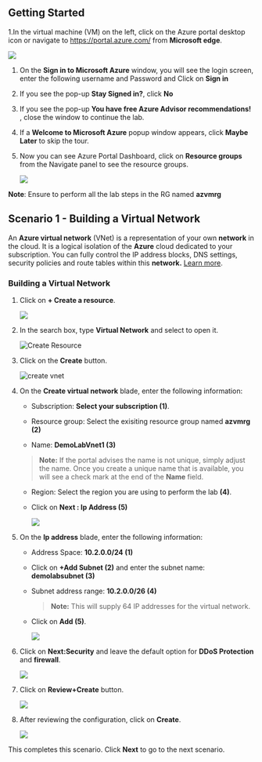 ## **Getting Started**

1.In the virtual machine (VM) on the left, click on the Azure portal desktop icon or navigate to https://portal.azure.com/ from **Microsoft edge**.

   ![](https://github.com/SpektraSystems/CloudLabs-Azure/blob/master/azure-virtual-machine-and-compute/instructions/images/azure%20portal.png?raw=true)

1. On the **Sign in to Microsoft Azure** window, you will see the login screen, enter the following username **<inject key="AzureAdUserEmail" />** and Password **<inject key="AzureAdUserPassword" />** and Click on **Sign in**

2. If you see the pop-up  **Stay Signed in?**, click **No**

3. If you see the pop-up **You have free Azure Advisor recommendations!** , close the window to continue the lab. 

4. If a **Welcome to Microsoft Azure** popup window appears, click **Maybe Later** to skip the tour.

1. Now you can see Azure Portal Dashboard, click on **Resource groups** from the Navigate panel to see the resource groups.

    ![](https://github.com/SpektraSystems/CloudLabs-Azure/blob/master/azure-virtual-machine-and-compute/instructions/images/resource%20gorup.png?raw=true)

**Note**: Ensure to perform all the lab steps in the RG named **azvmrg**

## **Scenario 1 - Building a Virtual Network**
An **Azure virtual network** (VNet) is a representation of your own **network**  in the cloud. It is a logical isolation of the **Azure** cloud dedicated to your subscription. You can fully control the IP address blocks, DNS settings, security policies and route tables within this **network.** [Learn more](https://docs.microsoft.com/en-us/azure/virtual-network/virtual-networks-overview).

### **Building a Virtual Network**

1. Click on **+ Create a resource**.

    ![](https://github.com/SpektraSystems/CloudLabs-Azure/blob/master/azure-virtual-machine-and-compute/instructions/images/create%20a%20resource.png?raw=true)
    
3. In the search box, type **Virtual Network** and select to open it.

     ![Create Resource](https://github.com/SpektraSystems/CloudLabs-Azure/blob/master/azure-virtual-machine-and-compute/instructions/images/vnet.png?raw=true)
     
4. Click on the **Create** button.

      ![create vnet](https://github.com/SpektraSystems/CloudLabs-Azure/blob/master/azure-virtual-machine-and-compute/instructions/images/vnet-create.png?raw=true)
      
6. On the **Create virtual network** blade, enter the following information:
    
    -  Subscription: **Select your subscription (1)**.
    
    -  Resource group: Select the exisiting resource group named **azvmrg (2)**
    
    -  Name: **DemoLabVnet1 (3)**
    
    > **Note:** If the portal advises the name is not unique, simply adjust the name. Once you create a unique name that is available, you will see a check mark at the end of the **Name** field.

    -  Region: Select the region you are using to perform the lab **(4)**.

    -  Click on **Next : Ip Address (5)**

        ![](https://github.com/SpektraSystems/CloudLabs-Azure/blob/master/azure-virtual-machine-and-compute/instructions/images/vnet-basics.png?raw=true)
    
5. On the **Ip address** blade, enter the following information:

    -  Address Space: **10.2.0.0/24 (1)**
    
    -  Click on **+Add Subnet (2)** and enter the subnet name: **demolabsubnet (3)**

    -  Subnet address range: **10.2.0.0/26 (4)**

       >**Note:** This will supply 64 IP addresses for the virtual network.

    - Click on **Add (5)**.

        ![](https://github.com/SpektraSystems/CloudLabs-Azure/blob/master/azure-virtual-machine-and-compute/instructions/images/vnet-ipaddress.png?raw=true)

6. Click on **Next:Security** and leave the default option for **DDoS Protection** and **firewall**.

     ![](https://github.com/SpektraSystems/CloudLabs-Azure/blob/master/azure-virtual-machine-and-compute/instructions/images/security.png?raw=true)

7. Click on **Review+Create** button.

     ![](https://github.com/SpektraSystems/CloudLabs-Azure/blob/master/azure-virtual-machine-and-compute/instructions/images/vnet%20create.png?raw=true)
     
8. After reviewing the configuration, click on **Create**.

    ![](https://github.com/SpektraSystems/CloudLabs-Azure/blob/master/azure-virtual-machine-and-compute/instructions/images/createvnet1.png?raw=true)

This completes this scenario. Click **Next** to go to the next scenario.
